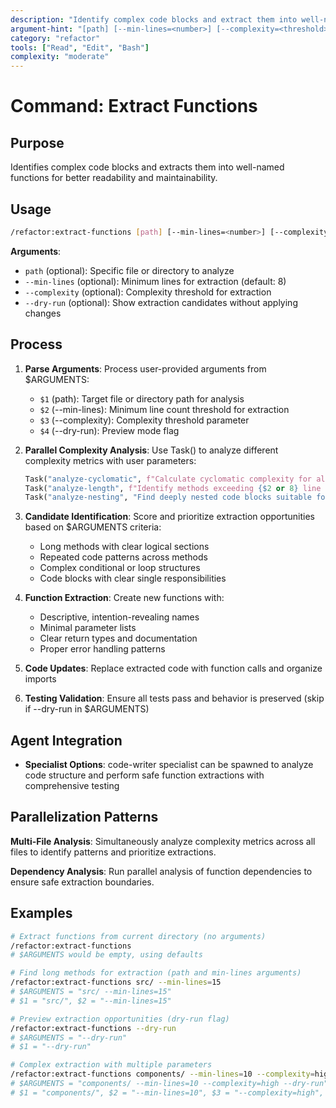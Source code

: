 ```yaml
---
description: "Identify complex code blocks and extract them into well-named functions for better readability"
argument-hint: "[path] [--min-lines=<number>] [--complexity=<threshold>] [--dry-run]"
category: "refactor"
tools: ["Read", "Edit", "Bash"]
complexity: "moderate"
---
```


# Command: Extract Functions

## Purpose

Identifies complex code blocks and extracts them into well-named functions for better readability and maintainability.

## Usage

```bash
/refactor:extract-functions [path] [--min-lines=<number>] [--complexity=<threshold>] [--dry-run]
```

**Arguments**:

- `path` (optional): Specific file or directory to analyze
- `--min-lines` (optional): Minimum lines for extraction (default: 8)
- `--complexity` (optional): Complexity threshold for extraction
- `--dry-run` (optional): Show extraction candidates without applying changes

## Process

1. **Parse Arguments**: Process user-provided arguments from $ARGUMENTS:
   - `$1` (path): Target file or directory path for analysis
   - `$2` (--min-lines): Minimum line count threshold for extraction
   - `$3` (--complexity): Complexity threshold parameter
   - `$4` (--dry-run): Preview mode flag

2. **Parallel Complexity Analysis**: Use Task() to analyze different complexity metrics with user parameters:

   ```python
   Task("analyze-cyclomatic", f"Calculate cyclomatic complexity for all methods in {$1 or 'current directory'}"),
   Task("analyze-length", f"Identify methods exceeding {$2 or 8} line threshold"),
   Task("analyze-nesting", "Find deeply nested code blocks suitable for extraction")
   ```

3. **Candidate Identification**: Score and prioritize extraction opportunities based on $ARGUMENTS criteria:
   - Long methods with clear logical sections
   - Repeated code patterns across methods
   - Complex conditional or loop structures
   - Code blocks with clear single responsibilities

4. **Function Extraction**: Create new functions with:
   - Descriptive, intention-revealing names
   - Minimal parameter lists
   - Clear return types and documentation
   - Proper error handling patterns

5. **Code Updates**: Replace extracted code with function calls and organize imports

6. **Testing Validation**: Ensure all tests pass and behavior is preserved (skip if --dry-run in $ARGUMENTS)

## Agent Integration

- **Specialist Options**: code-writer specialist can be spawned to analyze code structure and perform safe function extractions with comprehensive testing

## Parallelization Patterns

**Multi-File Analysis**: Simultaneously analyze complexity metrics across all files to identify patterns and prioritize extractions.

**Dependency Analysis**: Run parallel analysis of function dependencies to ensure safe extraction boundaries.

## Examples

```bash
# Extract functions from current directory (no arguments)
/refactor:extract-functions
# $ARGUMENTS would be empty, using defaults

# Find long methods for extraction (path and min-lines arguments)
/refactor:extract-functions src/ --min-lines=15
# $ARGUMENTS = "src/ --min-lines=15"
# $1 = "src/", $2 = "--min-lines=15"

# Preview extraction opportunities (dry-run flag)
/refactor:extract-functions --dry-run
# $ARGUMENTS = "--dry-run"
# $1 = "--dry-run"

# Complex extraction with multiple parameters
/refactor:extract-functions components/ --min-lines=10 --complexity=high --dry-run
# $ARGUMENTS = "components/ --min-lines=10 --complexity=high --dry-run"
# $1 = "components/", $2 = "--min-lines=10", $3 = "--complexity=high", $4 = "--dry-run"
